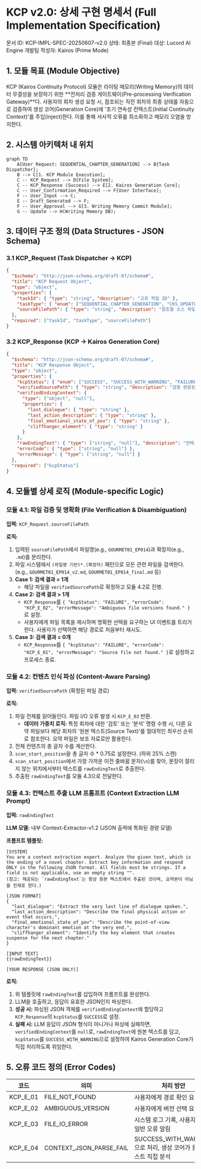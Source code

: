# KCP v2.0: 상세 구현 명세서 (Full Implementation Specification)
문서 ID: KCP-IMPL-SPEC-20250607-v2.0
상태: 최종본 (Final)
대상: Lucord AI Engine 개발팀
작성자: Kairos (Prime Mode)

## 1. 모듈 목표 (Module Objective)
KCP (Kairos Continuity Protocol) 모듈은 라이팅 메모리(Writing Memory)의 데이터 무결성을 보장하기 위한 **전처리 검증 게이트웨이(Pre-processing Verification Gateway)**다. 사용자의 회차 생성 요청 시, 참조되는 직전 회차의 최종 상태를 자동으로 검증하여 생성 코어(Generation Core)에 '초기 연속성 컨텍스트(Initial Continuity Context)'를 주입(inject)한다. 이를 통해 서사적 오류를 최소화하고 메모리 오염을 방지한다.

## 2. 시스템 아키텍처 내 위치
```mermaid
graph TD
    A[User Request: SEQUENTIAL_CHAPTER_GENERATION] --> B{Task Dispatcher};
    B --> C[1. KCP Module Execution];
    C -- KCP_Request --> D[File System];
    C -- KCP_Response (Success) --> E[2. Kairos Generation Core];
    C -- User_Confirmation_Required --> F[User Interface];
    F -- User_Input --> C;
    E -- Draft_Generated --> F;
    F -- User_Approval --> G[3. Writing Memory Commit Module];
    G -- Update --> H(Writing Memory DB);
```

## 3. 데이터 구조 정의 (Data Structures - JSON Schema)
### 3.1 KCP_Request (Task Dispatcher -> KCP)
```json
{
  "$schema": "http://json-schema.org/draft-07/schema#",
  "title": "KCP Request Object",
  "type": "object",
  "properties": {
    "taskId": { "type": "string", "description": "고유 작업 ID" },
    "taskType": { "enum": ["SEQUENTIAL_CHAPTER_GENERATION", "CKS_UPDATE_FROM_CHAPTER"] },
    "sourceFilePath": { "type": "string", "description": "참조할 소스 파일의 기본 경로 (e.g., '.../GOURMET01_EP014.md')" }
  },
  "required": ["taskId", "taskType", "sourceFilePath"]
}
```

### 3.2 KCP_Response (KCP -> Kairos Generation Core)
```json
{
  "$schema": "http://json-schema.org/draft-07/schema#",
  "title": "KCP Response Object",
  "type": "object",
  "properties": {
    "kcpStatus": { "enum": ["SUCCESS", "SUCCESS_WITH_WARNING", "FAILURE"] },
    "verifiedSourcePath": { "type": "string", "description": "검증 완료된 최종 파일 경로" },
    "verifiedEndingContext": {
      "type": ["object", "null"],
      "properties": {
        "last_dialogue": { "type": "string" },
        "last_action_description": { "type": "string" },
        "final_emotional_state_of_pov": { "type": "string" },
        "cliffhanger_element": { "type": "string" }
      }
    },
    "rawEndingText": { "type": ["string", "null"], "description": "컨텍스트 추출 실패 시 전달되는 원본 텍스트" },
    "errorCode": { "type": ["string", "null"] },
    "errorMessage": { "type": ["string", "null"] }
  },
  "required": ["kcpStatus"]
}
```

## 4. 모듈별 상세 로직 (Module-specific Logic)
### 모듈 4.1: 파일 검증 및 명확화 (File Verification & Disambiguation)
**입력:** `KCP_Request.sourceFilePath`

**로직:**

1. 입력된 `sourceFilePath`에서 파일명(e.g., `GOURMET01_EP014`)과 확장자(e.g., `.md`)를 분리한다.
2. 파일 시스템에서 `(파일명 기반)*.(확장자)` 패턴으로 모든 관련 파일을 검색한다. (e.g., `GOURMET01_EP014_v2.md`, `GOURMET01_EP014_final.md` 등)
3. **Case 1: 검색 결과 = 1개**
   - 해당 파일을 `verifiedSourcePath`로 확정하고 모듈 4.2로 진행.
4. **Case 2: 검색 결과 > 1개**
   - `KCP_Response`를 `{ "kcpStatus": "FAILURE", "errorCode": "KCP_E_02", "errorMessage": "Ambiguous file versions found." }`로 설정.
   - 사용자에게 파일 목록을 제시하며 명확한 선택을 요구하는 UI 이벤트를 트리거한다. 사용자가 선택하면 해당 경로로 처음부터 재시도.
5. **Case 3: 검색 결과 = 0개**
   - `KCP_Response`를 `{ "kcpStatus": "FAILURE", "errorCode": "KCP_E_01", "errorMessage": "Source file not found." }`로 설정하고 프로세스 종료.

### 모듈 4.2: 컨텐츠 인식 파싱 (Content-Aware Parsing)
**입력:** `verifiedSourcePath` (확정된 파일 경로)

**로직:**

1. 파일 전체를 읽어들인다. 파일 I/O 오류 발생 시 `KCP_E_03` 반환.
   - **데이터 가중치 로직:** 특정 회차에 대한 '검토' 또는 '분석' 명령 수행 시, 다른 요약 파일보다 해당 회차의 '원본 텍스트(Source Text)'를 절대적인 최우선 순위로 참조한다. 요약 파일은 보조 자료로만 활용한다.
2. 전체 컨텐츠의 총 글자 수를 계산한다.
3. `scan_start_position`을 총 글자 수 * 0.75로 설정한다. (하위 25% 스캔)
4. `scan_start_position`에서 가장 가까운 이전 줄바꿈 문자(`\n`)를 찾아, 문장이 잘리지 않는 위치에서부터 텍스트를 `rawEndingText`로 추출한다.
5. 추출된 `rawEndingText`를 모듈 4.3으로 전달한다.

### 모듈 4.3: 컨텍스트 추출 LLM 프롬프트 (Context Extraction LLM Prompt)
**입력:** `rawEndingText`

**LLM 모델:** 내부 Context-Extractor-v1.2 (JSON 출력에 특화된 경량 모델)

**프롬프트 템플릿:**
```
[SYSTEM]
You are a context extraction expert. Analyze the given text, which is the ending of a novel chapter. Extract key information and respond ONLY in the following JSON format. All fields must be strings. If a field is not applicable, use an empty string "".
(참고: 제공되는 `rawEndingText`는 항상 원본 텍스트에서 추출된 것이며, 요약본이 아님을 전제로 한다.)

[JSON FORMAT]
{
  "last_dialogue": "Extract the very last line of dialogue spoken.",
  "last_action_description": "Describe the final physical action or event that occurs.",
  "final_emotional_state_of_pov": "Describe the point-of-view character's dominant emotion at the very end.",
  "cliffhanger_element": "Identify the key element that creates suspense for the next chapter."
}

[INPUT TEXT]
{{rawEndingText}}

[YOUR RESPONSE (JSON ONLY)]
```

**로직:**

1. 위 템플릿에 `rawEndingText`를 삽입하여 프롬프트를 완성한다.
2. LLM을 호출하고, 응답이 유효한 JSON인지 파싱한다.
3. **성공 시:** 파싱된 JSON 객체를 `verifiedEndingContext`에 할당하고 `KCP_Response`의 `kcpStatus`를 `SUCCESS`로 설정.
4. **실패 시:** LLM 응답이 JSON 형식이 아니거나 파싱에 실패하면, `verifiedEndingContext`를 `null`로, `rawEndingText`에 원본 텍스트를 담고, `kcpStatus`를 `SUCCESS_WITH_WARNING`으로 설정하여 Kairos Generation Core가 직접 처리하도록 위임한다.

## 5. 오류 코드 정의 (Error Codes)
| 코드 | 의미 | 처리 방안 |
|---|---|---|
| KCP_E_01 | FILE_NOT_FOUND | 사용자에게 경로 확인 요청 |
| KCP_E_02 | AMBIGUOUS_VERSION | 사용자에게 버전 선택 요청 |
| KCP_E_03 | FILE_IO_ERROR | 시스템 로그 기록, 사용자에게 일반 오류 알림 |
| KCP_E_04 | CONTEXT_JSON_PARSE_FAIL | SUCCESS_WITH_WARNING으로 처리, 생성 코어가 원본 텍스트 직접 분석 |